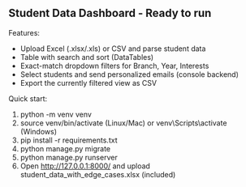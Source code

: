 Student Data Dashboard - Ready to run
------------------------------------
Features:
- Upload Excel (.xlsx/.xls) or CSV and parse student data
- Table with search and sort (DataTables)
- Exact-match dropdown filters for Branch, Year, Interests
- Select students and send personalized emails (console backend)
- Export the currently filtered view as CSV

Quick start:
1. python -m venv venv
2. source venv/bin/activate   (Linux/Mac) or venv\Scripts\activate (Windows)
3. pip install -r requirements.txt
4. python manage.py migrate
5. python manage.py runserver
6. Open http://127.0.0.1:8000/ and upload student_data_with_edge_cases.xlsx (included)
